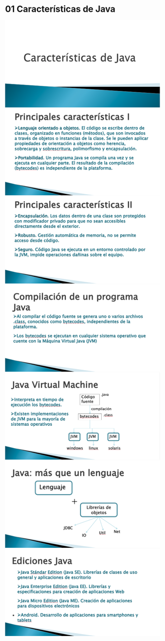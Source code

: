 # 01 Características de Java

<img src="images/01-01.png">

<img src="images/01-02.png">

<img src="images/01-03.png">

<img src="images/01-04.png">

<img src="images/01-05.png">

<img src="images/01-06.png">

<img src="images/01-07.png">
